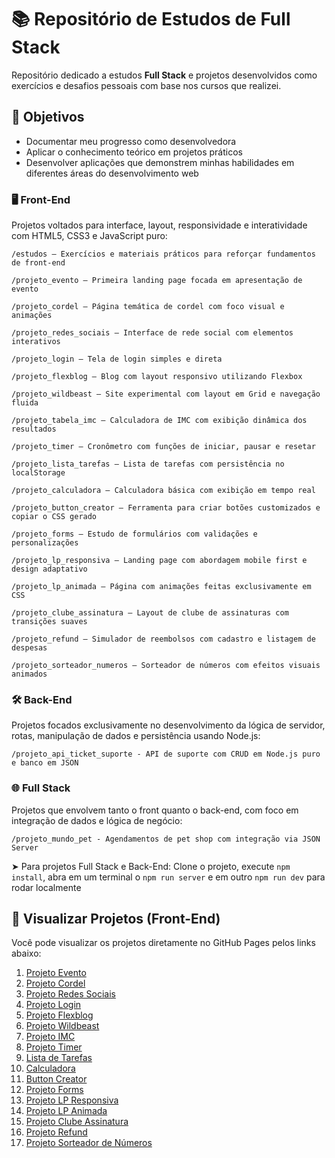 # 📚 Repositório de Estudos de Full Stack

Repositório dedicado a estudos **Full Stack** e projetos desenvolvidos como exercícios e desafios pessoais com base nos cursos que realizei.

## 🎯 Objetivos

- Documentar meu progresso como desenvolvedora
- Aplicar o conhecimento teórico em projetos práticos
- Desenvolver aplicações que demonstrem minhas habilidades em diferentes áreas do desenvolvimento web

### 🖥️ Front-End
Projetos voltados para interface, layout, responsividade e interatividade com HTML5, CSS3 e JavaScript puro:
```
/estudos – Exercícios e materiais práticos para reforçar fundamentos de front-end

/projeto_evento – Primeira landing page focada em apresentação de evento

/projeto_cordel – Página temática de cordel com foco visual e animações

/projeto_redes_sociais – Interface de rede social com elementos interativos

/projeto_login – Tela de login simples e direta

/projeto_flexblog – Blog com layout responsivo utilizando Flexbox

/projeto_wildbeast – Site experimental com layout em Grid e navegação fluida

/projeto_tabela_imc – Calculadora de IMC com exibição dinâmica dos resultados

/projeto_timer – Cronômetro com funções de iniciar, pausar e resetar

/projeto_lista_tarefas – Lista de tarefas com persistência no localStorage

/projeto_calculadora – Calculadora básica com exibição em tempo real

/projeto_button_creator – Ferramenta para criar botões customizados e copiar o CSS gerado

/projeto_forms – Estudo de formulários com validações e personalizações

/projeto_lp_responsiva – Landing page com abordagem mobile first e design adaptativo

/projeto_lp_animada – Página com animações feitas exclusivamente em CSS

/projeto_clube_assinatura – Layout de clube de assinaturas com transições suaves

/projeto_refund – Simulador de reembolsos com cadastro e listagem de despesas

/projeto_sorteador_numeros – Sorteador de números com efeitos visuais animados
```

### 🛠️ Back-End
Projetos focados exclusivamente no desenvolvimento da lógica de servidor, rotas, manipulação de dados e persistência usando Node.js:
```
/projeto_api_ticket_suporte - API de suporte com CRUD em Node.js puro e banco em JSON
```

### 🌐 Full Stack

Projetos que envolvem tanto o front quanto o back-end, com foco em integração de dados e lógica de negócio:
```
/projeto_mundo_pet - Agendamentos de pet shop com integração via JSON Server
```

➤ Para projetos Full Stack e Back-End: Clone o projeto, execute `npm install`, abra em um terminal o `npm run server` e em outro `npm run dev` para rodar localmente

## 🔗 Visualizar Projetos (Front-End)

Você pode visualizar os projetos diretamente no GitHub Pages pelos links abaixo:

1. [Projeto Evento](https://lannavx.github.io/fullstack_studies/projeto_evento)
2. [Projeto Cordel](https://lannavx.github.io/fullstack_studies/projeto_cordel)
3. [Projeto Redes Sociais](https://lannavx.github.io/fullstack_studies/projeto_redes_sociais)
4. [Projeto Login](https://lannavx.github.io/fullstack_studies/projeto_login)
5. [Projeto Flexblog](https://lannavx.github.io/fullstack_studies/projeto_flexblog)
6. [Projeto Wildbeast](https://lannavx.github.io/fullstack_studies/projeto_wildbeast)
7. [Projeto IMC](https://lannavx.github.io/fullstack_studies/projeto_tabela_imc)
8. [Projeto Timer](https://lannavx.github.io/fullstack_studies/projeto_timer)
9. [Lista de Tarefas](https://lannavx.github.io/fullstack_studies/projeto_lista_tarefas)
10. [Calculadora](https://lannavx.github.io/fullstack_studies/projeto_calculadora)
11. [Button Creator](https://lannavx.github.io/fullstack_studies/projeto_button_creator)
12. [Projeto Forms](https://lannavx.github.io/fullstack_studies/projeto_forms)
13. [Projeto LP Responsiva](https://lannavx.github.io/fullstack_studies/projeto_lp_responsiva)
14. [Projeto LP Animada](https://lannavx.github.io/fullstack_studies/projeto_lp_animada)
15. [Projeto Clube Assinatura](https://lannavx.github.io/fullstack_studies/projeto_clube_assinatura)
16. [Projeto Refund](https://lannavx.github.io/fullstack_studies/projeto_refund)
17. [Projeto Sorteador de Números](https://lannavx.github.io/fullstack_studies/projeto_sorteador_numeros)
